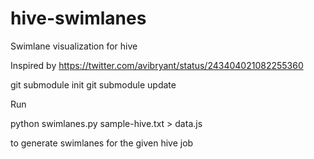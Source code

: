 hive-swimlanes
==============

Swimlane visualization for hive

Inspired by https://twitter.com/avibryant/status/243404021082255360

git submodule init
git submodule update

Run 

python swimlanes.py sample-hive.txt  > data.js

to generate swimlanes for the given hive job
